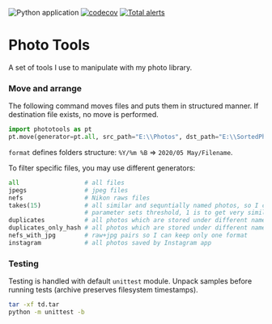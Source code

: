 ![Python application](https://github.com/pavelkryukov/phototools/workflows/Python%20application/badge.svg)
[![codecov](https://codecov.io/gh/pavelkryukov/phototools/branch/master/graph/badge.svg)](https://codecov.io/gh/pavelkryukov/phototools)
[![Total alerts](https://img.shields.io/lgtm/alerts/g/pavelkryukov/phototools.svg?logo=lgtm&logoWidth=18)](https://lgtm.com/projects/g/pavelkryukov/phototools/alerts/)

# Photo Tools

A set of tools I use to manipulate with my photo library.

### Move and arrange

The following command moves files and puts them in structured manner.
If destination file exists, no move is performed.

```python
import phototools as pt
pt.move(generator=pt.all, src_path="E:\\Photos", dst_path="E:\\SortedPhotos", format='%Y/%m %B')
```

`format` defines folders structure: `%Y/%m %B` => `2020/05 May/Filename`.

To filter specific files, you may use different generators:

```python
all                  # all files
jpegs                # jpeg files
nefs                 # Nikon raws files
takes(15)            # all similar and sequntially named photos, so I can keep the best one and remove all others
                     # parameter sets threshold, 1 is to get very similar, 15 is to catch the less similar ones
duplicates           # all photos which are stored under different name (uses SHA256 and timestamp)
duplicates_only_hash # all photos which are stored under different name (only SHA256)
nefs_with_jpg        # raw+jpg pairs so I can keep only one format
instagram            # all photos saved by Instagram app
```

### Testing

Testing is handled with default `unittest` module.
Unpack samples before running tests (archive preserves filesystem timestamps).

```bash
tar -xf td.tar
python -m unittest -b
```

